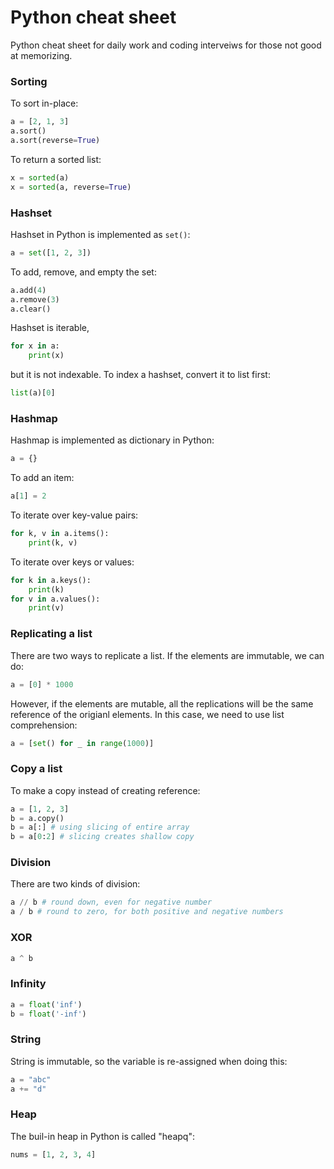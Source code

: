# Python cheat sheet
Python cheat sheet for daily work and coding interveiws for those not good at memorizing.

### Sorting
To sort in-place:
```python
a = [2, 1, 3]
a.sort()
a.sort(reverse=True)
```
To return a sorted list:
```python
x = sorted(a)
x = sorted(a, reverse=True)
```

### Hashset
Hashset in Python is implemented as ```set()```:
```python
a = set([1, 2, 3])
```
To add, remove, and empty the set:
```python
a.add(4)
a.remove(3)
a.clear()
```
Hashset is iterable,
```python
for x in a:
    print(x)
```
but it is not indexable. To index a hashset, convert it to list first:
```python
list(a)[0]
```

### Hashmap
Hashmap is implemented as dictionary in Python:
```python
a = {}
```
To add an item:
```python
a[1] = 2
```
To iterate over key-value pairs:
```python
for k, v in a.items():
    print(k, v)
```
To iterate over keys or values:
```python
for k in a.keys():
    print(k)
for v in a.values():
    print(v)
```

### Replicating a list
There are two ways to replicate a list. If the elements are immutable, we can do:
```python
a = [0] * 1000
```
However, if the elements are mutable, all the replications will be the same reference of the origianl elements. In this case, we need to use list comprehension:
```python
a = [set() for _ in range(1000)]
```

### Copy a list
To make a copy instead of creating reference:
```python
a = [1, 2, 3]
b = a.copy()
b = a[:] # using slicing of entire array
b = a[0:2] # slicing creates shallow copy
```

### Division
There are two kinds of division:
```python
a // b # round down, even for negative number
a / b # round to zero, for both positive and negative numbers
```

### XOR
```python
a ^ b
```

### Infinity
```python
a = float('inf')
b = float('-inf')
```

### String
String is immutable, so the variable is re-assigned when doing this:
```python
a = "abc"
a += "d"
```

### Heap
The buil-in heap in Python is called "heapq":
```python
nums = [1, 2, 3, 4]
```


